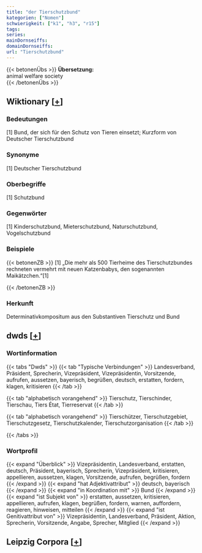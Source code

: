 ```yaml
---
title: "der Tierschutzbund"
kategorien: ["Nomen"]
schwierigkeit: ["k1", "h3", "r15"]
tags:
series:
mainDornseiffs:
domainDornseiffs:
url: "Tierschutzbund"
---
```


{{< betonenÜbs >}}
**Übersetzung:**  
animal welfare society  
{{< /betonenÜbs >}}

## Wiktionary [[+](https://de.wiktionary.org/wiki/Tierschutzbund)]

### Bedeutungen
[1] Bund, der sich für den Schutz von Tieren einsetzt; Kurzform von Deutscher Tierschutzbund  

### Synonyme
[1] Deutscher Tierschutzbund  

### Oberbegriffe
[1] Schutzbund  

### Gegenwörter
[1] Kinderschutzbund, Mieterschutzbund, Naturschutzbund, Vogelschutzbund  

### Beispiele
{{< betonenZB >}}
[1] „Die mehr als 500 Tierheime des Tierschutzbundes rechneten vermehrt mit neuen Katzenbabys, den sogenannten Maikätzchen.“[1]  

{{< /betonenZB >}}
### Herkunft
Determinativkompositum aus den Substantiven Tierschutz und Bund  



## dwds [[+](https://www.dwds.de/wb/Tierschutzbund)]

### Wortinformation
{{< tabs "Dwds" >}}
{{< tab "Typische Verbindungen" >}}
Landesverband, Präsident, Sprecherin, Vizepräsident, Vizepräsidentin, Vorsitzende, aufrufen, aussetzen, bayerisch, begrüßen, deutsch, erstatten, fordern, klagen, kritisieren
{{< /tab >}}

{{< tab "alphabetisch vorangehend" >}}
Tierschutz, Tierschinder, Tierschau, Tiers État, Tierreservat
{{< /tab >}}

{{< tab "alphabetisch vorangehend" >}}
Tierschützer, Tierschutzgebiet, Tierschutzgesetz, Tierschutzkalender, Tierschutzorganisation
{{< /tab >}}

{{< /tabs >}}

### Wortprofil
{{< expand "Überblick" >}} Vizepräsidentin, Landesverband, erstatten, deutsch, Präsident, bayerisch, Sprecherin, Vizepräsident, kritisieren, appellieren, aussetzen, klagen, Vorsitzende, aufrufen, begrüßen, fordern {{< /expand >}}
{{< expand "hat Adjektivattribut" >}} deutsch, bayerisch {{< /expand >}}
{{< expand "in Koordination mit" >}} Bund {{< /expand >}}
{{< expand "ist Subjekt von" >}} erstatten, aussetzen, kritisieren, appellieren, aufrufen, klagen, begrüßen, fordern, warnen, auffordern, reagieren, hinweisen, mitteilen {{< /expand >}}
{{< expand "ist Genitivattribut von" >}} Vizepräsidentin, Landesverband, Präsident, Aktion, Sprecherin, Vorsitzende, Angabe, Sprecher, Mitglied {{< /expand >}}

## Leipzig Corpora [[+](https://corpora.uni-leipzig.de/en/res?word=Tierschutzbund&corpusId=deu_newscrawl-public_2018)]

